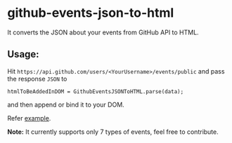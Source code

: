 # github-events-json-to-html

It converts the JSON about your events from GitHub API to HTML.

## Usage:

Hit `https://api.github.com/users/<YourUsername>/events/public` and pass the response `JSON` to
			
    htmlToBeAddedInDOM = GithubEventsJSONToHTML.parse(data);

and then append or bind it to your DOM.

Refer [example](example/index.html).

**Note:** It currently supports only 7 types of events, feel free to contribute.
